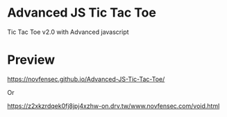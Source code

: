 # Advanced JS Tic Tac Toe
Tic Tac Toe v2.0 with Advanced javascript

# Preview
https://novfensec.github.io/Advanced-JS-Tic-Tac-Toe/

Or

https://z2xkzrdqek0fj8jpj4xzhw-on.drv.tw/www.novfensec.com/void.html
